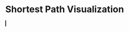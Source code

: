 <html>
<head>
 <title>Shortest Path Visualization</title>
 <style>
 canvas {
 border: 1px solid #000000;
 }
 </style>
</head>
<body>
 <h1>Shortest Path Visualization</h1>
 <canvas id="canvas" width="500" height="500"></canvas>

 <script>
 // This code implements Dijkstra's algorithm to find the shortest path between two HTML elements and draws it on a canvas

 // Vertex class to represent each HTML element
 class Vertex {
 constructor(id, x, y) {
 this.id = id;
 this.x = x;
 this.y = y;
 this.adjacent = []; // array to hold adjacent vertices
 }

 addAdjacent(vertex) {
 this.adjacent.push(vertex); // add adjacent vertex to the array
 }
 }

 // Graph class to hold all the vertices
 class Graph {
 constructor() {
 this.vertices = []; // array to hold all vertices
 this.map = {}; // hash map to store vertices by their ids
 }

 addVertex(vertex) {
 this.vertices.push(vertex); // add vertex to the array
 this.map[vertex.id] = vertex; // add vertex to the map
 }
 }

 // Function to calculate the Euclidean distance between two vertices
 function getDistance(v1, v2) {
 const dx = v1.x - v2.x;
 const dy = v1.y - v2.y;
 return Math.sqrt(dx * dx + dy * dy);
 }

 // Dijkstra's algorithm implementation
 function dijkstra(graph, startId, endId) {
 const distances = {}; // object to hold distances from start vertex to each vertex
 const previous = {}; // object to hold previous vertex in the shortest path
 const unvisited = new Set(); // set to hold unvisited vertices

 graph.vertices.forEach((vertex) => {
 distances[vertex.id] = Infinity; // set initial distance to infinity
 previous[vertex.id] = null; // set initial previous vertex to null
 unvisited.add(vertex.id); // add vertex to the set of unvisited vertices
 });

 distances[startId] = 0; // set distance to start vertex to 0

 while (unvisited.size > 0) {
 let minId = null;

 unvisited.forEach((vertexId) => {
 if (minId === null || distances[vertexId] < distances[minId]) {
 minId = vertexId; // find the vertex with the smallest distance
 }
 });

 if (minId === endId) {
 break; // if the end vertex is reached, break out of the loop
 }

 unvisited.delete(minId); // remove the vertex from the set of unvisited vertices

 const current = graph.map[minId]; // use the map to access the vertex in constant time

 current.adjacent.forEach((neighbor) => {
 const alt = distances[minId] + getDistance(current, neighbor); // calculate the distance to the neighbor vertex

 if (alt < distances[neighbor.id]) {
 distances[neighbor.id] = alt; // update the distance to the neighbor vertex
 previous[neighbor.id] = current.id; // update the previous vertex in the shortest path
 }
 });
 }

 const path = []; // array to hold the shortest path
 let currentId = endId;

 while (currentId !== null) {
 path.unshift(currentId); // add the current vertex to the beginning of the path array
 currentId = previous[currentId]; // set the current vertex to the previous vertex in the shortest path
 }

 return path; // return the shortest path
 }

 // Function to draw the shortest path on the canvas
 function drawShortestPath(graph, path) {
 const canvas = document.getElementById("canvas");
 const ctx = canvas.getContext("2d");

 ctx.clearRect(0, 0, canvas.width, canvas.height); // clear the canvas

 graph.vertices.forEach((vertex) => {
 ctx.beginPath();
 ctx.arc(vertex.x, vertex.y, 10, 0, 2 * Math.PI); // draw a circle at the vertex position
 ctx.fillStyle = "#FFFFFF"; // set the fill color to white
 ctx.fill();
 ctx.closePath();

 vertex.adjacent.forEach((neighbor) => {
 ctx.beginPath();
 ctx.moveTo(vertex.x, vertex.y); // move to the vertex position
 ctx.lineTo(neighbor.x, neighbor.y); // draw a line to the neighbor position
 ctx.strokeStyle = "#FFFFFF"; // set the stroke color to white
 ctx.lineWidth = 2; // set the line width to 2
 ctx.stroke();
 ctx.closePath();
 });
 });

 ctx.beginPath();
 ctx.strokeStyle = "#FF0000"; // set the stroke color to red
 ctx.lineWidth = 3; // set the line width to 3

 for (let i = 0; i < path.length - 1; i++) {
 const current = graph.map[path[i]]; // use the map to access the vertex in constant time
 const next = graph.map[path[i + 1]];
 ctx.moveTo(current.x, current.y); // move to the current vertex position
 ctx.lineTo(next.x, next.y); // draw a line to the next vertex position
 }

 ctx.stroke();
 ctx.closePath();
 }



 // Example usage
 const graph = new Graph();

 // Define HTML elements and their positions
 const elementA = new Vertex("A", 69, 69);
 const elementB = new Vertex("B", 11, 22);
 const elementC = new Vertex("C", 420, 420);
 const elementD = new Vertex("D", 34, 22);
 const elementE = new Vertex("E", 90, 56);

 // Define adjacency relationships
 elementA.addAdjacent(elementB);
 elementA.addAdjacent(elementD);
 elementB.addAdjacent(elementC);
 elementC.addAdjacent(elementD);
 elementC.addAdjacent(elementE);
 elementD.addAdjacent(elementE);

 // Add vertices to the graph
 graph.addVertex(elementA);
 graph.addVertex(elementB);
 graph.addVertex(elementC);
 graph.addVertex(elementD);
 graph.addVertex(elementE);

 // Find the shortest path from elementA to elementE
 const shortestPath = dijkstra(graph, "A", "E");

 // Draw the shortest path on the canvas
 drawShortestPath(graph, shortestPath);

 </script>
</body>
</html>
